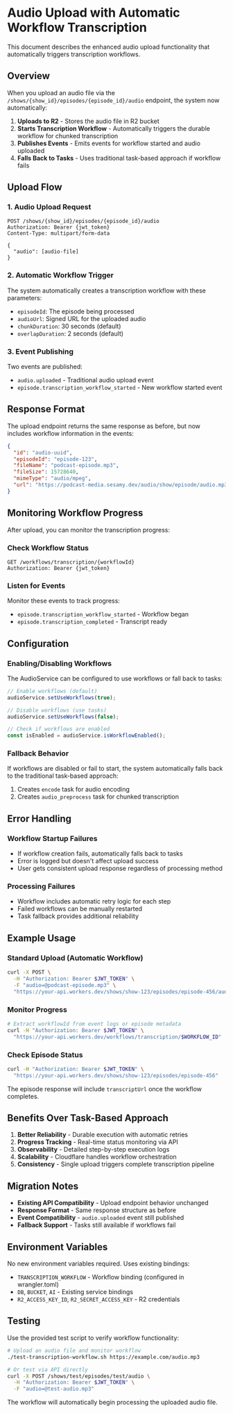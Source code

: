 # Audio Upload with Automatic Workflow Transcription

This document describes the enhanced audio upload functionality that automatically triggers transcription workflows.

## Overview

When you upload an audio file via the `/shows/{show_id}/episodes/{episode_id}/audio` endpoint, the system now automatically:

1. **Uploads to R2** - Stores the audio file in R2 bucket
2. **Starts Transcription Workflow** - Automatically triggers the durable workflow for chunked transcription
3. **Publishes Events** - Emits events for workflow started and audio uploaded
4. **Falls Back to Tasks** - Uses traditional task-based approach if workflow fails

## Upload Flow

### 1. Audio Upload Request

```http
POST /shows/{show_id}/episodes/{episode_id}/audio
Authorization: Bearer {jwt_token}
Content-Type: multipart/form-data

{
  "audio": [audio-file]
}
```

### 2. Automatic Workflow Trigger

The system automatically creates a transcription workflow with these parameters:

- `episodeId`: The episode being processed
- `audioUrl`: Signed URL for the uploaded audio
- `chunkDuration`: 30 seconds (default)
- `overlapDuration`: 2 seconds (default)

### 3. Event Publishing

Two events are published:

- `audio.uploaded` - Traditional audio upload event
- `episode.transcription_workflow_started` - New workflow started event

## Response Format

The upload endpoint returns the same response as before, but now includes workflow information in the events:

```json
{
  "id": "audio-uuid",
  "episodeId": "episode-123",
  "fileName": "podcast-episode.mp3",
  "fileSize": 15728640,
  "mimeType": "audio/mpeg",
  "url": "https://podcast-media.sesamy.dev/audio/show/episode/audio.mp3?X-Amz-..."
}
```

## Monitoring Workflow Progress

After upload, you can monitor the transcription progress:

### Check Workflow Status

```http
GET /workflows/transcription/{workflowId}
Authorization: Bearer {jwt_token}
```

### Listen for Events

Monitor these events to track progress:

- `episode.transcription_workflow_started` - Workflow began
- `episode.transcription_completed` - Transcript ready

## Configuration

### Enabling/Disabling Workflows

The AudioService can be configured to use workflows or fall back to tasks:

```typescript
// Enable workflows (default)
audioService.setUseWorkflows(true);

// Disable workflows (use tasks)
audioService.setUseWorkflows(false);

// Check if workflows are enabled
const isEnabled = audioService.isWorkflowEnabled();
```

### Fallback Behavior

If workflows are disabled or fail to start, the system automatically falls back to the traditional task-based approach:

1. Creates `encode` task for audio encoding
2. Creates `audio_preprocess` task for chunked transcription

## Error Handling

### Workflow Startup Failures

- If workflow creation fails, automatically falls back to tasks
- Error is logged but doesn't affect upload success
- User gets consistent upload response regardless of processing method

### Processing Failures

- Workflow includes automatic retry logic for each step
- Failed workflows can be manually restarted
- Task fallback provides additional reliability

## Example Usage

### Standard Upload (Automatic Workflow)

```bash
curl -X POST \
  -H "Authorization: Bearer $JWT_TOKEN" \
  -F "audio=@podcast-episode.mp3" \
  "https://your-api.workers.dev/shows/show-123/episodes/episode-456/audio"
```

### Monitor Progress

```bash
# Extract workflowId from event logs or episode metadata
curl -H "Authorization: Bearer $JWT_TOKEN" \
  "https://your-api.workers.dev/workflows/transcription/$WORKFLOW_ID"
```

### Check Episode Status

```bash
curl -H "Authorization: Bearer $JWT_TOKEN" \
  "https://your-api.workers.dev/shows/show-123/episodes/episode-456"
```

The episode response will include `transcriptUrl` once the workflow completes.

## Benefits Over Task-Based Approach

1. **Better Reliability** - Durable execution with automatic retries
2. **Progress Tracking** - Real-time status monitoring via API
3. **Observability** - Detailed step-by-step execution logs
4. **Scalability** - Cloudflare handles workflow orchestration
5. **Consistency** - Single upload triggers complete transcription pipeline

## Migration Notes

- **Existing API Compatibility** - Upload endpoint behavior unchanged
- **Response Format** - Same response structure as before
- **Event Compatibility** - `audio.uploaded` event still published
- **Fallback Support** - Tasks still available if workflows fail

## Environment Variables

No new environment variables required. Uses existing bindings:

- `TRANSCRIPTION_WORKFLOW` - Workflow binding (configured in wrangler.toml)
- `DB`, `BUCKET`, `AI` - Existing service bindings
- `R2_ACCESS_KEY_ID`, `R2_SECRET_ACCESS_KEY` - R2 credentials

## Testing

Use the provided test script to verify workflow functionality:

```bash
# Upload an audio file and monitor workflow
./test-transcription-workflow.sh https://example.com/audio.mp3

# Or test via API directly
curl -X POST /shows/test/episodes/test/audio \
  -H "Authorization: Bearer $JWT_TOKEN" \
  -F "audio=@test-audio.mp3"
```

The workflow will automatically begin processing the uploaded audio file.
